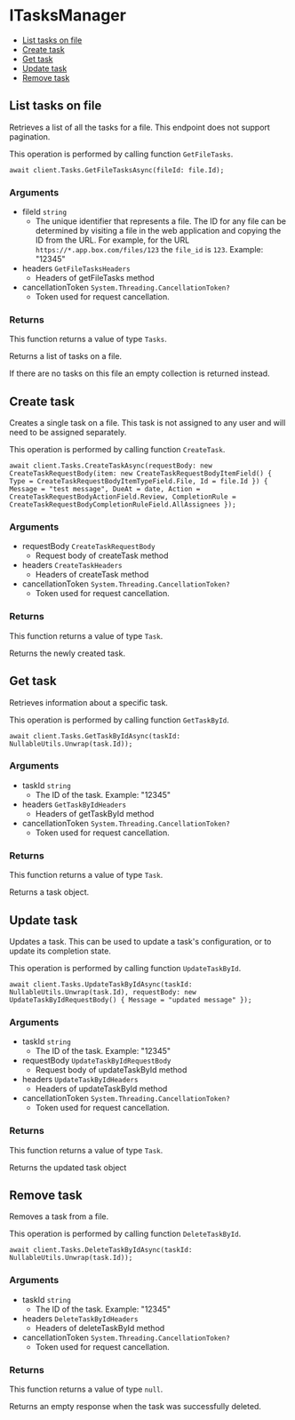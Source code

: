 # ITasksManager


- [List tasks on file](#list-tasks-on-file)
- [Create task](#create-task)
- [Get task](#get-task)
- [Update task](#update-task)
- [Remove task](#remove-task)

## List tasks on file

Retrieves a list of all the tasks for a file. This
endpoint does not support pagination.

This operation is performed by calling function `GetFileTasks`.



```
await client.Tasks.GetFileTasksAsync(fileId: file.Id);
```

### Arguments

- fileId `string`
  - The unique identifier that represents a file.  The ID for any file can be determined by visiting a file in the web application and copying the ID from the URL. For example, for the URL `https://*.app.box.com/files/123` the `file_id` is `123`. Example: "12345"
- headers `GetFileTasksHeaders`
  - Headers of getFileTasks method
- cancellationToken `System.Threading.CancellationToken?`
  - Token used for request cancellation.


### Returns

This function returns a value of type `Tasks`.

Returns a list of tasks on a file.

If there are no tasks on this file an empty collection is returned
instead.


## Create task

Creates a single task on a file. This task is not assigned to any user and
will need to be assigned separately.

This operation is performed by calling function `CreateTask`.



```
await client.Tasks.CreateTaskAsync(requestBody: new CreateTaskRequestBody(item: new CreateTaskRequestBodyItemField() { Type = CreateTaskRequestBodyItemTypeField.File, Id = file.Id }) { Message = "test message", DueAt = date, Action = CreateTaskRequestBodyActionField.Review, CompletionRule = CreateTaskRequestBodyCompletionRuleField.AllAssignees });
```

### Arguments

- requestBody `CreateTaskRequestBody`
  - Request body of createTask method
- headers `CreateTaskHeaders`
  - Headers of createTask method
- cancellationToken `System.Threading.CancellationToken?`
  - Token used for request cancellation.


### Returns

This function returns a value of type `Task`.

Returns the newly created task.


## Get task

Retrieves information about a specific task.

This operation is performed by calling function `GetTaskById`.



```
await client.Tasks.GetTaskByIdAsync(taskId: NullableUtils.Unwrap(task.Id));
```

### Arguments

- taskId `string`
  - The ID of the task. Example: "12345"
- headers `GetTaskByIdHeaders`
  - Headers of getTaskById method
- cancellationToken `System.Threading.CancellationToken?`
  - Token used for request cancellation.


### Returns

This function returns a value of type `Task`.

Returns a task object.


## Update task

Updates a task. This can be used to update a task's configuration, or to
update its completion state.

This operation is performed by calling function `UpdateTaskById`.



```
await client.Tasks.UpdateTaskByIdAsync(taskId: NullableUtils.Unwrap(task.Id), requestBody: new UpdateTaskByIdRequestBody() { Message = "updated message" });
```

### Arguments

- taskId `string`
  - The ID of the task. Example: "12345"
- requestBody `UpdateTaskByIdRequestBody`
  - Request body of updateTaskById method
- headers `UpdateTaskByIdHeaders`
  - Headers of updateTaskById method
- cancellationToken `System.Threading.CancellationToken?`
  - Token used for request cancellation.


### Returns

This function returns a value of type `Task`.

Returns the updated task object


## Remove task

Removes a task from a file.

This operation is performed by calling function `DeleteTaskById`.



```
await client.Tasks.DeleteTaskByIdAsync(taskId: NullableUtils.Unwrap(task.Id));
```

### Arguments

- taskId `string`
  - The ID of the task. Example: "12345"
- headers `DeleteTaskByIdHeaders`
  - Headers of deleteTaskById method
- cancellationToken `System.Threading.CancellationToken?`
  - Token used for request cancellation.


### Returns

This function returns a value of type `null`.

Returns an empty response when the task was successfully deleted.


